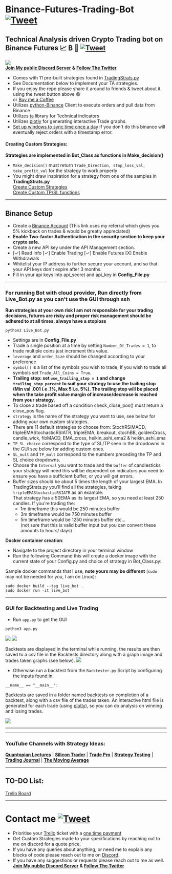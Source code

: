 # Binance-Futures-Trading-Bot [![Tweet](https://img.shields.io/twitter/url/http/shields.io.svg?style=social)](https://twitter.com/intent/tweet?text=Check%20out%20this%20free%20Binance%20Trading%20Bot%20I%20found%20on%20Github%20&url=https://github.com/conor19w/Binance-Futures-Trading-Bot&hashtags=Trading,Bot,Trading_Bot,Cryptocurrency_Trading_Bot,Crypto,Bitcoin,Ethereum,Cryptocurrency,Binance,DOGE,dogecoin) #
## Technical Analysis driven Crypto Trading bot on Binance Futures 📈 ₿ 🚀 [![Tweet](https://img.shields.io/twitter/url/http/shields.io.svg?style=social)](https://twitter.com/intent/tweet?text=Check%20out%20this%20free%20Binance%20Trading%20Bot%20I%20found%20on%20Github%20&url=https://github.com/conor19w/Binance-Futures-Trading-Bot&hashtags=Trading,Bot,Trading_Bot,Cryptocurrency_Trading_Bot,Crypto,Bitcoin,Ethereum,Cryptocurrency,Binance,DOGE,dogecoin) ##
![](https://upload.wikimedia.org/wikipedia/commons/a/a5/Blue_Python_3.8_Shield_Badge.svg)  
[__Join My public Discord Server__](https://discord.gg/jBu6thyP66) __&__ [__Follow The Twitter__](https://twitter.com/futures_bot)
* Comes with 11 pre-built strategies found in [TradingStrats.py](https://github.com/conor19w/Binance-Futures-Trading-Bot/blob/main/TradingStrats.py)
* See Documentation below to implement your TA strategies.
* If you enjoy the repo please share it around to friends & tweet about it using the tweet button above 😃   
or [Buy me a Coffee](https://www.buymeacoffee.com/conor19w)
* Utilizes [python-Binance](https://python-binance.readthedocs.io/en/latest/) Client to execute orders and pull data from Binance
* Utilizes [ta](https://technical-analysis-library-in-python.readthedocs.io/en/latest/) library for Technical indicators
* Utilizes [plotly](https://plotly.com/graphing-libraries/) for generating interactive Trade graphs.
* [Set up windows to sync time once a day](https://www.makeuseof.com/tag/synchronise-computer-time-internet-custom-schedule-windows-7/#:~:text=Go%20to%20%3E%20Start%20and%20type,on%20the%20right%20hand%20side) if you don't do this binance will eventually reject orders with a timestamp error.

#### Creating Custom Strategies: ####
__Strategies are implemented in Bot_Class as functions in Make_decision()__
* ```Make_decision()``` must return ```Trade_Direction, stop_loss_val, take_profit_val``` for the strategy to work properly
* You might draw inspiration for a strategy from one of the samples in __TradingStrats.py__  
[Create Custom Strategies](docs/Custom_Strategies.pdf)  
[Create Custom TP/SL functions](docs/Custom_TP_SL_functions.pdf)
---
## Binance Setup ##
* Create a [Binance Account](https://accounts.binance.com/en/register?ref=BKR8BMMP) (This link uses my referral which gives you 5% kickback on trades & would be greatly appreciated)
* __Enable Two-factor Authentication in the security section to keep your crypto safe.__
* Create a new API key under the API Management section.
*  [✓] Read Info [✓] Enable Trading [✓] Enable Futures [X] Enable Withdrawals
* Whitelist your IP address to further secure your account, and so that your API keys don't expire after 3 months.
* Fill in your api keys into api_secret and api_key in __Config_File.py__
---
### For running Bot with cloud provider, Run directly from Live_Bot.py as you can't use the GUI through ssh ###
__Run strategies at your own risk I am not responsible for your trading decisions, futures are risky and proper risk management should be adhered to at all times, always have a stoploss__
```commandline
python3 Live_Bot.py
```
* Settings are in __Config_File.py__
* Trade a single position at a time by setting ```Number_Of_Trades = 1```, to trade multiple coins just increment this value.
* ```leverage``` and ```order_Size``` should be changed according to your preference
* ```symbol[]``` is a list of the symbols you wish to trade, If you wish to trade all symbols set ```Trade_All_Coins = True```.
* __Trailing stop: set ```use_trailing_stop = 1``` and change ```trailing_stop_percent``` to suit your strategy to use the trailing stop (Min val .001 i.e .1%, Max 5 i.e. 5%). The trailing stop will be placed when the take profit value margin of increase/decrease is reached from your strategy__.
* To close a trade based off a condition check_close_pos() must return a close_pos flag.
* ```strategy``` is the name of the strategy you want to use, see below for adding your own custom strategies.
* There are 11 default strategies to choose from: StochRSIMACD, tripleEMAStochasticRSIATR, tripleEMA, breakout, stochBB, goldenCross,
candle_wick, fibMACD, EMA_cross, heikin_ashi_ema2 & heikin_ashi_ema
* ```TP_SL_choice``` correspond to the type of SL/TP seen in the dropdowns in the GUI see below for adding custom ones.
* ```SL_mult``` and ```TP_mult``` correspond to the numbers preceding the TP and SL choice dropdowns.
* Choose the ```Interval``` you want to trade and the ```buffer``` of candlesticks your strategy will need this will be dependent on indicators you need to ensure you have a sufficient buffer, or you will get errors. 
* Buffer sizes should be about 5 times the length of your largest EMA. In TradingStrats.py you'll find all the strategies, taking ```tripleEMAStochasticRSIATR``` as an example:  
That strategy has a 50EMA as its largest EMA, so you need at least 250 candles.
If you're trading the:
  * 1m timeframe this would be 250 minutes buffer 
  * 3m timeframe would be 750 minutes buffer 
  * 5m timeframe would be 1250 minutes buffer 
  etc...  
(not sure that this is valid buffer input but you can convert these amounts to hours/ days) 


__Docker container creation__:
* Navigate to the project directory in your terminal window
* Run the following Command this will create a docker image with the current state of your Config.py and choice of strategy in Bot_Class.py:

Sample docker commands that I use, __note yours may be different__ (`sudo` may not be needed for you, I am on Linux):
```shell
sudo docker build --tag live_bot .
sudo docker run -it live_bot
```

---
### GUI for Backtesting and Live Trading ###
* Run ```app.py``` to get the GUI
```commandline
python3 app.py
```

![](files/Live_Trading.PNG)
![](files/Backtester.PNG)

Backtests are displayed in the terminal while running, the results are then saved to a csv file in the Backtests directory along with a graph image and trades taken graphs (see below).
![](files/BacktesterLog.PNG)


* Otherwise run a backtest from the ```Backtester.py``` Script by configuring the inputs found in: 
```
__name__ == "__main__":
```
Backtests are saved in a folder named backtests on completion of a backtest, along with a csv file of the trades taken.
An interactive html file is generated for each trade (using [plotly](https://plotly.com/graphing-libraries/)), so you can do analysis on winning and losing trades.

![](files/trade_example.png)

---
___
### YouTube Channels with Strategy Ideas: ###
[__Quantopian Lectures__](https://www.youtube.com/playlist?list=PLRFLF1OxMm_UL7WUWM31iynp0jMVf_vLW) | [__Silicon Trader__](https://www.youtube.com/channel/UCVRGsC6JVsB8F6HE_xjLyJg) | [__Trade Pro__](https://www.youtube.com/channel/UCrXjzUN6EtlyhaaAerbPfkQ) | [__Strategy Testing__](https://www.youtube.com/c/TradingStrategyTesting) | [__Trading Journal__](https://www.youtube.com/c/TradingJournal1) |  [__The Moving Average__](https://www.youtube.com/channel/UCYFQzaZyTUzY-Tiytyv3HhA)  

---
## TO-DO List: ##
[Trello Board](https://trello.com/invite/b/iagTNiv0/80cc1828bdac439ed813cc54c9698c06/github-bot)

---
# Contact me [![Tweet](https://img.shields.io/twitter/url/http/shields.io.svg?style=social)](https://twitter.com/intent/tweet?text=Check%20out%20this%20free%20Binance%20Trading%20Bot%20I%20found%20on%20Github%20&url=https://github.com/conor19w/Binance-Futures-Trading-Bot&hashtags=Trading,Bot,Trading_Bot,Cryptocurrency_Trading_Bot,Crypto,Bitcoin,Ethereum,Cryptocurrency,Binance,DOGE,dogecoin) #
* Prioritise your [Trello](https://trello.com/invite/b/iagTNiv0/80cc1828bdac439ed813cc54c9698c06/github-bot) ticket with a [one time payment](https://github.com/sponsors/conor19w)  
* Get Custom Strategies made to your specifications by reaching out to me on discord for a quote price.
* If you have any queries about anything, or need me to explain any blocks of code please reach out to me on [Discord](https://discord.gg/jBu6thyP66).
* If you have any suggestions or requests please reach out to me as well.
[__Join My public Discord Server__](https://discord.gg/jBu6thyP66) __&__ [__Follow The Twitter__](https://twitter.com/futures_bot)

